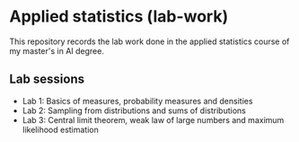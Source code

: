 # Applied statistics (lab-work)
This repository records the lab work done in the applied statistics course of my master's in AI degree.

## Lab sessions

- Lab 1: Basics of measures, probability measures and densities
- Lab 2: Sampling from distributions and sums of distributions
- Lab 3: Central limit theorem, weak law of large numbers and maximum likelihood estimation
